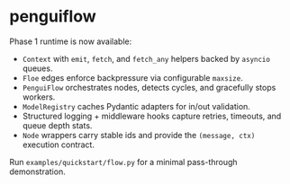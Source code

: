 # penguiflow

Phase 1 runtime is now available:

* `Context` with `emit`, `fetch`, and `fetch_any` helpers backed by `asyncio` queues.
* `Floe` edges enforce backpressure via configurable `maxsize`.
* `PenguiFlow` orchestrates nodes, detects cycles, and gracefully stops workers.
* `ModelRegistry` caches Pydantic adapters for in/out validation.
* Structured logging + middleware hooks capture retries, timeouts, and queue depth stats.
* `Node` wrappers carry stable ids and provide the `(message, ctx)` execution contract.

Run `examples/quickstart/flow.py` for a minimal pass-through demonstration.
